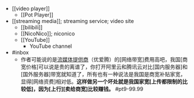 - [[video player]]
    - [[Pot Player]]
- [[streaming media]]; streaming service; video site
    - [[bilibili]]
    - [[NicoNico]]; niconico
    - [[YouTube]]
        - YouTube channel
- #inbox
    - 作者可能说的是[流媒体提供商](https://sspai.com/post/66001)（优爱腾）的[网络带宽]费用高吧，我国[商宽价格]可以说是贵的离谱了，你打开阿里云和腾讯云对比[国内服务器]和[国外服务器]带宽就知道了，所有也有一种说法是我国是商宽补贴家宽，显得[网络资费]相对低。**这样做另一个坏处就是我国家宽[上传都限制的比较低]，因为[上行][卖给商宽]比较赚钱。** #pt9-99.99

